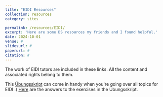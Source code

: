 ```yaml
---
title: "EIDI Resources"
collection: resources
category: sites

permalink: /resources/EIDI/
excerpt: 'Here are some DS resources my friends and I found helpful.'
date: 2024-10-01
venue: #
slidesurl: #
paperurl: #
citation: #
---
```


The work of EIDI tutors are included in these links. All the content and associated rights belong to them.

This [Übungsskript](http://berrakkilic.github.io/files/eidiubungsskript.pdf) can come in handy when you're going over all topics for EIDI :) [Here](http://berrakkilic.github.io/files/eidilosung.pdf) are the answers to the exercises in the Übungsskript.
